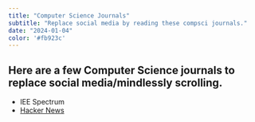 ```yaml
---
title: "Computer Science Journals"
subtitle: "Replace social media by reading these compsci journals."
date: "2024-01-04"
color: '#fb923c'
---
```



## Here are a few Computer Science journals to replace social media/mindlessly scrolling.

- IEE Spectrum
- [Hacker News](https://news.ycombinator.com/)